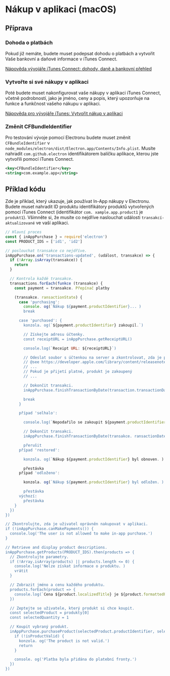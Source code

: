 # Nákup v aplikaci (macOS)

## Příprava

### Dohoda o platbách

Pokud již nemáte, budete muset podepsat dohodu o platbách a vytvořit Vaše bankovní a daňové informace v iTunes Connect.

[Nápověda vývojáře iTunes Connect: dohody, daně a bankovní přehled](https://help.apple.com/itunes-connect/developer/#/devb6df5ee51)

### Vytvořte si své nákupy v aplikaci

Poté budete muset nakonfigurovat vaše nákupy v aplikaci iTunes Connect, včetně podrobností, jako je jméno, ceny a popis, který upozorňuje na funkce a funkčnost vašeho nákupu v aplikaci.

[Nápověda pro vývojáře iTunes: Vytvořit nákup v aplikaci](https://help.apple.com/itunes-connect/developer/#/devae49fb316)

### Změnit CFBundleIdentifier

Pro testování vývoje pomocí Electronu budete muset změnit `CFBundleIdentifier` v `node_modules/electron/dist/Electron.app/Contents/Info.plist`. Musíte nahradit `com.github.electron` identifikátorem balíčku aplikace, kterou jste vytvořili pomocí iTunes Connect.

```xml
<key>CFBundleIdentifier</key>
<string>com.example.app</string>
```

## Příklad kódu

Zde je příklad, který ukazuje, jak používat In-App nákupy v Electronu. Budete muset nahradit ID produktu identifikátory produktů vytvořených pomocí iTunes Connect (identifikátor `com. xample.app.product1` je `produkt1`). Všimněte si, že musíte co nejdříve naslouchat události `transakcí-aktualizované` ve vaší aplikaci.

```javascript
// Hlavní proces
const { inAppPurchase } = require('electron')
const PRODUCT_IDS = ['id1', 'id2']

// poslouchat transakce co nejdříve.
inAppPurchase.on('transactions-updated', (událost, transakce) => {
  if (!Array.isArray(transakce)) {
    return
  }

  // Kontrola každé transakce.
  transactions.forEach(funkce (transakce) {
    const payment = transakce. Přepínač platby

    (transakce. ransactionState) {
      case 'purchasing':
        console. og(`Nákup ${payment.productIdentifier}... )
        break

      case 'purchased': {
        konzola. og(`${payment.productIdentifier} zakoupil.`)

        // Získejte adresu účtenky.
        const receiptURL = inAppPurchase.getReceiptURL()

        console.log(`Receipt URL: ${receiptURL}`)

        // Odeslat soubor s účtenkou na server a zkontrolovat, zda je platný.
        // @see https://developer.apple.com/library/content/releasenotes/General/ValidateAppStoreReceipt/chaps/ValidateRemotely.html
        // ...
        // Pokud je přijetí platné, produkt je zakoupený
        // ...

        // Dokončit transakci.
        inAppPurchase.finishTransactionByDate(transaction.transactionDate)

        break
      }

      případ 'selhalo':

        console.log(`Nepodařilo se zakoupit ${payment.productIdentifier}.`)

        // Dokončit transakci.
        inAppPurchase.finishTransactionByDate(transakce. ransactionDate)

        přerušit
      případ 'restored':

        konzola. og(`Nákup ${payment.productIdentifier} byl obnoven. )

        přestávka
      případ 'odloženo':

        konzola. og(`Nákup ${payment.productIdentifier} byl odložen. )

        přestávka
      výchozí:
        přestávka
    }
  })
})

// Zkontrolujte, zda je uživatel oprávněn nakupovat v aplikaci.
if (!inAppPurchase.canMakePayments()) {
  console.log('The user is not allowed to make in-app purchase.')
}

// Retrieve and display product descriptions.
inAppPurchase.getProducts(PRODUCT_IDS).then(products => {
  // Zkontrolujte parametry.
  if (!Array.isArray(products) || products.length <= 0) {
    console.log('Nelze získat informace o produktu. )
    vrátit
  }

  // Zobrazit jméno a cenu každého produktu.
  products.forEach(product => {
    console.log(`Cena ${product.localizedTitle} je ${product.formattedPrice}.`)
  })

  // Zeptejte se uživatele, který produkt si chce koupit.
  const selectedProduct = produkty[0]
  const selectedQuantity = 1

  // Koupit vybraný produkt.
  inAppPurchase.purchaseProduct(selectedProduct.productIdentifier, selectedQuantity).then(isProductValid => {
    if (!isProductValid) {
      konzola. og('The product is not valid.')
      return
    }

    console. og('Platba byla přidána do platební fronty.')
  })
})
```
